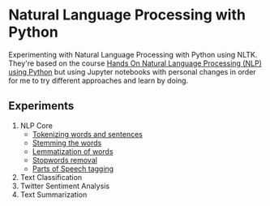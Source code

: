 # Natural Language Processing with Python

Experimenting with Natural Language Processing with Python using NLTK. They're based on the course [Hands On Natural Language Processing (NLP) using Python](https://www.udemy.com/hands-on-natural-language-processing-using-python/) but using Jupyter notebooks with personal changes in order for me to try different approaches and learn by doing.

## Experiments
1. NLP Core
    - [Tokenizing words and sentences](NLP%20Core/Tokenizing%20words%20and%20sentences.ipynb)
    - [Stemming the words](NLP%20Core/Stemming%20the%20words.ipynb)
    - [Lemmatization of words](NLP%20Core/Lemmatization%20of%20words.ipynb)
    - [Stopwords removal](NLP%20Core/Stopwords%20removal.ipynb)
    - [Parts of Speech tagging](NLP%20Core/Parts%20of%20Speech%20tagging.ipynb)
2. Text Classification
3. Twitter Sentiment Analysis
4. Text Summarization
